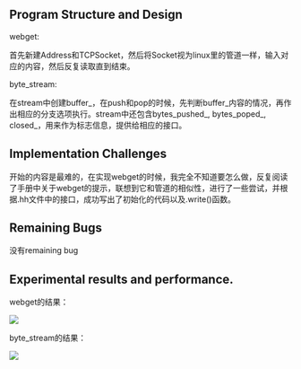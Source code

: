 ## Program Structure and Design
webget:

首先新建Address和TCPSocket，然后将Socket视为linux里的管道一样，输入对应的内容，然后反复读取直到结束。

byte_stream:

在stream中创建buffer_，在push和pop的时候，先判断buffer_内容的情况，再作出相应的分支选项执行。stream中还包含bytes_pushed_, bytes_poped_, closed_，用来作为标志信息，提供给相应的接口。 
## Implementation Challenges
开始的内容是最难的，在实现webget的时候，我完全不知道要怎么做，反复阅读了手册中关于webget的提示，联想到它和管道的相似性，进行了一些尝试，并根据.hh文件中的接口，成功写出了初始化的代码以及.write()函数。
## Remaining Bugs
没有remaining bug
## Experimental results and performance.
webget的结果：

![](/home/dream/code/check0-1.png)

byte_stream的结果：

![](/home/dream/code/check0-2.png)